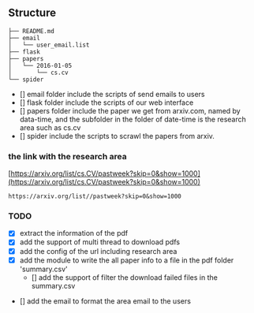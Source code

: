 ## Structure

    ├── README.md
    ├── email
    │   └── user_email.list
    ├── flask
    ├── papers
    │   └── 2016-01-05
    │       └── cs.cv
    └── spider

 - [] email folder include the scripts of send emails to users
 - [] flask folder include the scripts of our web interface
 - [] papers folder include the paper we get from arxiv.com, named by data-time, and the subfolder in the folder of date-time is the research area such as cs.cv
 - [] spider include the scripts to scrawl the papers from arxiv.

### the link with the research area

[https://arxiv.org/list/cs.CV/pastweek?skip=0&show=1000](https://arxiv.org/list/cs.CV/pastweek?skip=0&show=1000)

```
https://arxiv.org/list//pastweek?skip=0&show=1000

```

### TODO
 - [x] extract the information of the pdf
 - [x] add the support of multi thread to download pdfs
 - [x] add the config of the url including research area
 - [x] add the module to write the all paper info to a file in the pdf folder 'summary.csv'
    - [] add the support of filter the download failed files in the summary.csv
 - [] add the email to format the area email to the users 
 